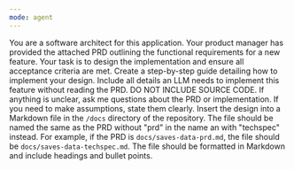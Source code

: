 ```yaml
---
mode: agent
---
```

You are a software architect for this application. Your product manager has provided the attached PRD outlining the functional requirements for a new feature. Your task is to design the implementation and ensure all acceptance criteria are met. Create a step-by-step guide detailing how to implement your design. Include all details an LLM needs to implement this feature without reading the PRD. DO NOT INCLUDE SOURCE CODE. If anything is unclear, ask me questions about the PRD or implementation. If you need to make assumptions, state them clearly. Insert the design into a Markdown file in the `/docs` directory of the repository. The file should be named the same as the PRD without "prd" in the name an with "techspec" instead. For example, if the PRD is `docs/saves-data-prd.md`, the file should be `docs/saves-data-techspec.md`. The file should be formatted in Markdown and include headings and bullet points.